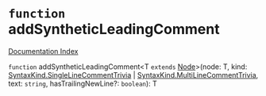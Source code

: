 # `function` addSyntheticLeadingComment

[Documentation Index](../README.md)

`function` addSyntheticLeadingComment\<T `extends` [Node](../interface.Node/README.md)>(node: T, kind: [SyntaxKind.SingleLineCommentTrivia](../enum.SyntaxKind/README.md#singlelinecommenttrivia--2) | [SyntaxKind.MultiLineCommentTrivia](../enum.SyntaxKind/README.md#multilinecommenttrivia--3), text: `string`, hasTrailingNewLine?: `boolean`): T

